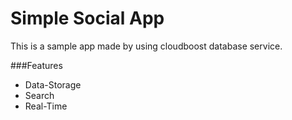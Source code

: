Simple Social App
=================
This is a sample app made by using cloudboost database service. 




###Features
+ Data-Storage
+ Search
+ Real-Time

